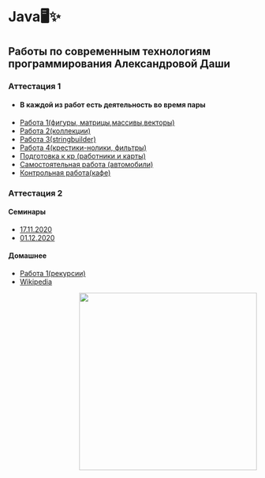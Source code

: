 # Java🖥✨
## Работы по современным технологиям программирования Александровой Даши
<h3>Аттестация 1</h3>

+ <h4> В каждой из работ есть деятельность во время пары </h4>
+ [Работа 1(фигуры, матрицы,массивы,векторы)](https://github.com/shycoldii/FU_Java/tree/master/first)
+ [Работа 2(коллекции)](https://github.com/shycoldii/FU_Java/tree/master/second)
+ [Работа 3(stringbuilder)](https://github.com/shycoldii/FU_Java/tree/master/third)
+ [Работа 4(крестики-нолики, фильтры)](https://github.com/shycoldii/FU_Java/tree/master/fourth)
+ [Подготовка к кр (работники и карты)](https://github.com/shycoldii/FU_Java/tree/master/preparing_work)
+ [Самостоятельная работа (автомобили)](https://github.com/shycoldii/FU_Java/tree/master/ControlWork1)
+ [Контрольная работа(кафе)](https://github.com/shycoldii/FU_Java/tree/master/control_work_2)



<h3>Аттестация 2</h3>
<h4> Семинары </h4>

+ [17.11.2020](https://github.com/shycoldii/FU_Java/tree/master/certification2/classwork/work17112020)  
+ [01.12.2020](https://github.com/shycoldii/FU_Java/tree/master/certification2/classwork/work01122020/lesson_spring)  
<h4> Домашнее </h4>

+ [Работа 1(рекурсии)](https://github.com/shycoldii/FU_Java/tree/master/fifth/recursion) 
+ [Wikipedia](https://github.com/shycoldii/FU_Java/tree/master/certification2/homework/wikimedia)


<img src=https://upload.wikimedia.org/wikipedia/ru/4/49/%D0%9F%D0%BE%D0%BA%D0%B5%D0%BC%D0%BE%D0%BD_%D0%98%D0%B2%D0%B8.png width="360" height="360" align="right"/>
